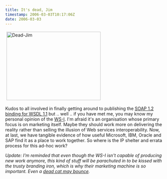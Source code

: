 ```yaml
---
title: It's dead, Jim
timestamp: 2006-03-03T10:17:06Z
date: 2006-03-03
---
```


<img src="http://blog.whatfettle.com/dead-jim.jpg" height="219" width="300" border="0" hspace="4" vspace="4" alt="Dead-Jim" />

<p>Kudos to all involved in finally getting around to publishing the <a href="http://www-128.ibm.com/developerworks/library/specification/ws-soapbinding/">SOAP 1.2 binding for WSDL 1.1</a>  but .. well .. if you have met me, you may know my personal opinion of the <a href="http://ws-i.org">WS-I</a>. I'm afraid it's an organisation whose primary focus is on marketing itself. Maybe they should work more on delivering the reality rather than selling the illusion of Web services interoperability. Now, at last, we have tangible evidence of how useful Microsoft, IBM, Oracle and SAP find it as a place to work together. So where is the IP shelter and errata process for this ad-hoc work?</p>
<p><i>Update: I'm reminded that even though the WS-I isn't capable of producing new work anymore, this kind of stuff will be parachuted in to be kissed with the trusty branding iron, which is why their marketing machine is so important. Even a <a href="http://en.wikipedia.org/wiki/Dead_cat_bounce">dead cat may bounce</a>.</i></p>